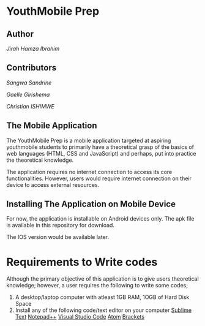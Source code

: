 # YouthMobile Prep

## Author
*Jirah Hamza Ibrahim*

## Contributors
*Sangwa Sandrine*

*Gaelle Girishema*

*Christian ISHIMWE*

## The Mobile Application
 The YouthMobile Prep is a mobile application targeted at aspiring youthmobile students to primarily have a theoretical grasp of the basics of web languages (HTML, CSS and JavaScript) and perhaps, put into practice the theoretical knowledge.

 The application requires no internet connection to access its core functionalities. However, users would require internet connection on their device to access external resources.

## Installing The Application on Mobile Device
  For now, the application is installable on Android devices only. The apk file is available in this repository for download. 

  The IOS version would be available later.

# Requirements to Write codes
Although the primary objective of this application is to give users theoretical knowledge; however, a user requires the following to write some codes;
1. A desktop/laptop computer with atleast 1GB RAM, 1OGB of Hard Disk Space
2. Install any of the following code/text editor on your computer
   [Sublime Text](https://www.sublimetext.com/3)
   [Notepad++](https://notepad-plus-plus.org/download/v7.6.html)
   [Visual Studio Code](https://code.visualstudio.com/)
   [Atom](https://atom.io/)
   [Brackets](http://brackets.io/)

